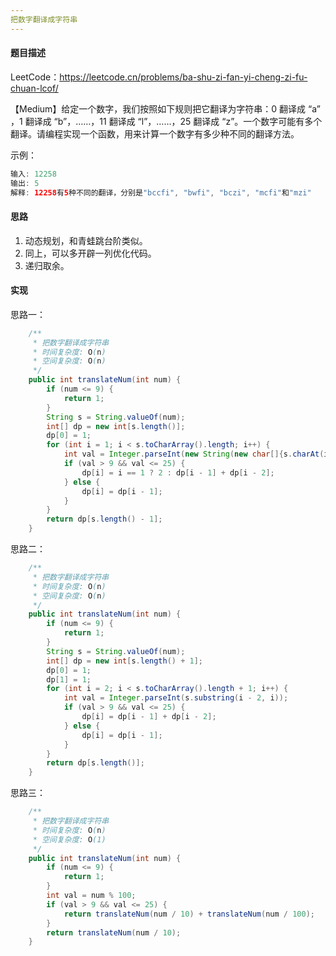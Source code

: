 ```yaml
---
把数字翻译成字符串
---
```


#### 题目描述

LeetCode：https://leetcode.cn/problems/ba-shu-zi-fan-yi-cheng-zi-fu-chuan-lcof/

【Medium】给定一个数字，我们按照如下规则把它翻译为字符串：0 翻译成 “a” ，1 翻译成 “b”，……，11 翻译成 “l”，……，25 翻译成 “z”。一个数字可能有多个翻译。请编程实现一个函数，用来计算一个数字有多少种不同的翻译方法。

示例：

```java
输入: 12258
输出: 5
解释: 12258有5种不同的翻译，分别是"bccfi", "bwfi", "bczi", "mcfi"和"mzi"
```

#### 思路

1. 动态规划，和青蛙跳台阶类似。
2. 同上，可以多开辟一列优化代码。
3. 递归取余。

#### 实现

思路一：

```java
    /**
     * 把数字翻译成字符串
     * 时间复杂度: O(n)
     * 空间复杂度: O(n)
     */
    public int translateNum(int num) {
        if (num <= 9) {
            return 1;
        }
        String s = String.valueOf(num);
        int[] dp = new int[s.length()];
        dp[0] = 1;
        for (int i = 1; i < s.toCharArray().length; i++) {
            int val = Integer.parseInt(new String(new char[]{s.charAt(i - 1), s.charAt(i)}));
            if (val > 9 && val <= 25) {
                dp[i] = i == 1 ? 2 : dp[i - 1] + dp[i - 2];
            } else {
                dp[i] = dp[i - 1];
            }
        }
        return dp[s.length() - 1];
    }
```

思路二：

```java
    /**
     * 把数字翻译成字符串
     * 时间复杂度: O(n)
     * 空间复杂度: O(n)
     */
    public int translateNum(int num) {
        if (num <= 9) {
            return 1;
        }
        String s = String.valueOf(num);
        int[] dp = new int[s.length() + 1];
        dp[0] = 1;
        dp[1] = 1;
        for (int i = 2; i < s.toCharArray().length + 1; i++) {
            int val = Integer.parseInt(s.substring(i - 2, i));
            if (val > 9 && val <= 25) {
                dp[i] = dp[i - 1] + dp[i - 2];
            } else {
                dp[i] = dp[i - 1];
            }
        }
        return dp[s.length()];
    }
```

思路三：

```java
    /**
     * 把数字翻译成字符串
     * 时间复杂度: O(n)
     * 空间复杂度: O(1)
     */
    public int translateNum(int num) {
        if (num <= 9) {
            return 1;
        }
        int val = num % 100;
        if (val > 9 && val <= 25) {
            return translateNum(num / 10) + translateNum(num / 100);
        }
        return translateNum(num / 10);
    }
```

